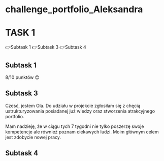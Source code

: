 # challenge_portfolio_Aleksandra
# TASK 1
 👉Subtask 1
 👉Subtask 3
 👉Subtask 4
 
## Subtask 1
8/10 punktów :blush: 
## Subtask 3
Cześć,
jestem Ola. Do udziału w projekcie zgłosiłam się z chęcią ustrukturyzowania posiadanej już wiedzy oraz stworzenia atrakcyjnego portfolio. 

Mam nadzieję, że w ciągu tych 7 tygodni nie tylko poszerzę swoje kompetencje ale również poznam ciekawych ludzi. 
Moim głównym celem jest zdobycie nowej pracy.

## Subtask 4

